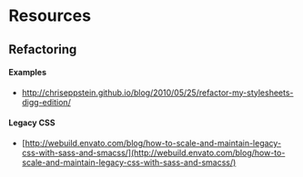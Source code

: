 # Resources

## Refactoring


#### Examples

* http://chriseppstein.github.io/blog/2010/05/25/refactor-my-stylesheets-digg-edition/

#### Legacy CSS

* [http://webuild.envato.com/blog/how-to-scale-and-maintain-legacy-css-with-sass-and-smacss/](http://webuild.envato.com/blog/how-to-scale-and-maintain-legacy-css-with-sass-and-smacss/)

